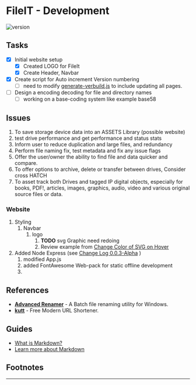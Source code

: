 # FileIT - Development

<span align:left>![version](https://img.shields.io/badge/version.0.0.3-Alpha-red?style=plastic)</span>

## Tasks

- [x] Initial website setup
  - [x] Created LOGO for FileIt
  - [x] Create Header, Navbar 
- [x] Create script for Auto increment Version numbering
  - [ ] need to modify [generate-verbuild.js](./../src/generate-verbuild.js) to include updating all pages.

- [ ] Design a encoding decoding for file and directory names
  - [ ] working on a base-coding system like example base58

## Issues

1. To save storage device data into an ASSETS Library (possible website)
2. test drive performance and get performance and status stats
3. Inform user to reduce duplication and large files, and redundancy
4. Perform file naming fix, test metadata and fix any issue flags  
5. Offer the user/owner the ability to find file and data quicker and compare.
6. To offer options to archive, delete or transfer between drives, Consider cross HATCH
7. To asset track both Drives and tagged IP digital objects, especially for books, PDF!, articles, images, graphics, audio, video and various original source files or data.

### Website

1. Styling
   1. Navbar
      1. logo
         1. **TODO** svg Graphic need redoing
         2. Review example from [Change Color of SVG on Hover](https://css-tricks.com/change-color-of-svg-on-hover/)
2. Added Node Express  (see [Change Log 0.0.3-Alpha](./../CHANGELOG.md#0.0.3-Alpha ) )
   1. modified App.js 
   2. added FontAwesome Web-pack for static offline development
   3. 


## References

- **[Advanced Renamer](https://www.advancedrenamer.com/)**  - A Batch file renaming utility for Windows.
- **[kutt](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)**  - Free Modern URL Shortener.

## Guides

- [What is Markdown?](https://www.markdownguide.org/getting-started/)
- [Learn more about Markdown](https://github.com/microsoft/tolerant-php-parser/tree/main)

## Footnotes

------
